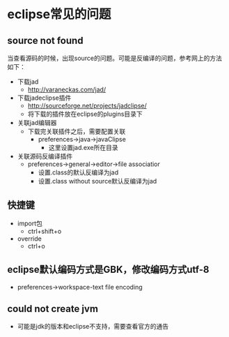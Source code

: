# eclipse常见的问题

##  source not found

当查看源码的时候，出现source的问题。可能是反编译的问题，参考网上的方法如下：
+ 下载jad
  + http://varaneckas.com/jad/
+ 下载jadeclipse插件
  + http://sourceforge.net/projects/jadclipse/
  + 将下载的插件放在eclipse的plugins目录下
+ 关联jad编辑器
  + 下载完关联插件之后，需要配置关联
    + preferences->java->javaClipse
      + 这里设置jad.exe所在目录
+ 关联源码反编译插件
  + preferences->general->editor->file associatior
    + 设置.class的默认反编译为jad
    + 设置.class without source默认反编译为jad

## 快捷键

+ import包
  + ctrl+shift+o
+ override
  + ctrl+o

## eclipse默认编码方式是GBK，修改编码方式utf-8

+ preferences->workspace-text file encoding

## could not create jvm

+ 可能是jdk的版本和eclipse不支持，需要查看官方的通告
